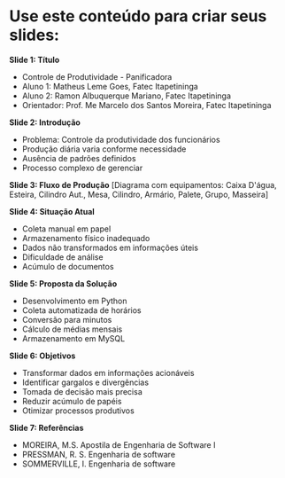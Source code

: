# Use este conteúdo para criar seus slides:

**Slide 1: Título**
- Controle de Produtividade - Panificadora
- Aluno 1: Matheus Leme Goes, Fatec Itapetininga
- Aluno 2: Ramon Albuquerque Mariano, Fatec Itapetininga
- Orientador: Prof. Me Marcelo dos Santos Moreira, Fatec Itapetininga

**Slide 2: Introdução**
- Problema: Controle da produtividade dos funcionários
- Produção diária varia conforme necessidade
- Ausência de padrões definidos
- Processo complexo de gerenciar

**Slide 3: Fluxo de Produção**
[Diagrama com equipamentos: Caixa D'água, Esteira, Cilindro Aut., Mesa, Cilindro, Armário, Palete, Grupo, Masseira]

**Slide 4: Situação Atual**
- Coleta manual em papel
- Armazenamento físico inadequado
- Dados não transformados em informações úteis
- Dificuldade de análise
- Acúmulo de documentos

**Slide 5: Proposta da Solução**
- Desenvolvimento em Python
- Coleta automatizada de horários
- Conversão para minutos
- Cálculo de médias mensais
- Armazenamento em MySQL

**Slide 6: Objetivos**
- Transformar dados em informações acionáveis
- Identificar gargalos e divergências
- Tomada de decisão mais precisa
- Reduzir acúmulo de papéis
- Otimizar processos produtivos

**Slide 7: Referências**
- MOREIRA, M.S. Apostila de Engenharia de Software I
- PRESSMAN, R. S. Engenharia de software
- SOMMERVILLE, I. Engenharia de software